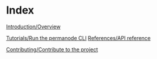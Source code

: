 # Index

[Introduction/Overview](overview.md)

[Tutorials/Run the permanode CLI](/tutorials/run-a-permanode.md)
[References/API reference](/references/chronicle-api-reference.md)

[Contributing/Contribute to the project](/contribute.md)